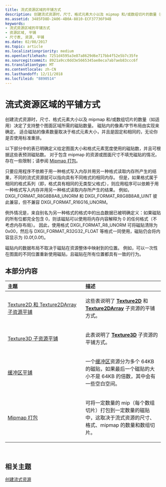 ```yaml
---
title: 流式资源区域的平铺方式
description: 创建流式资源时，尺寸、格式元素大小以及 mipmap 和/或数组切片的数量（如适用）决定了支持整个图面区域所需的磁贴数量。
ms.assetid: 3485FD8D-2A06-4B0A-8810-ECF37736F94B
keywords:
- 流式资源区域的平铺方式
- 资源区域, 平铺
- 尺寸表, 资源, 平铺
ms.date: 02/08/2017
ms.topic: article
ms.localizationpriority: medium
ms.openlocfilehash: 7251d4595a3e87a8629d6e717bb4f52e5b7c35fe
ms.sourcegitcommit: 8921a9cc0dd3e5665345ae8eca7ab7aeb83ccc6f
ms.translationtype: MT
ms.contentlocale: zh-CN
ms.lasthandoff: 12/11/2018
ms.locfileid: "8890514"
---
```

# <a name="how-a-streaming-resources-area-is-tiled"></a>流式资源区域的平铺方式


创建流式资源时，尺寸、格式元素大小以及 mipmap 和/或数组切片的数量（如适用）决定了支持整个图面区域所需的磁贴数量。 磁贴内的像素/字节布局由实现来确定。 适合磁贴的像素数量取决于格式元素大小，并且是固定和相同的，无论你是否使用标准重排。

以下部分中的表已明确定义给定图面大小和格式元素宽度使用的磁贴数，并且可根据这些表预测磁贴数。 对于包含 mipmap 的资源或图面尺寸不填充磁贴的情况，存在一些限制；请参阅 [Mipmap 打包](mipmap-packing.md)。

只要应用程序不依赖于用一种格式写入内存并用另一种格式读取内存所产生的结果，不同的流式资源就可以指向具有不同格式的相同内存。 但是，如果格式属于相同的格式系列（即，格式具有相同的无类型父格式），则应用程序可以依赖于用一种格式写入内存并用另一种格式读取内存所产生的结果。 例如，DXGI\_FORMAT\_R8G8B8A8\_UNORM 和 DXGI\_FORMAT\_R8G8B8A8\_UINT 彼此兼容，但不兼容 DXGI\_FORMAT\_R16G16\_UNORM。

例外情况是，来自别名为另一种格式的格式中的出血数据已被明确定义：如果磁贴的所有位都完全包含 0，则该磁贴可以使用将内存内容解释为 0 的任何格式（不考虑内存布局）。 因此，使用格式 DXGI\_FORMAT\_R8\_UNORM 可将磁贴清除为 0x00，然后与 DXGI\_FORMAT\_R32G32\_FLOAT 等格式一同使用，磁贴仍会将内容显示为 (0.0f,0.0f)。

磁贴内的数据布局不取决于磁贴在资源整体中映射到的位置。 例如，可以一次性在图面的不同位置重新使用磁贴，且磁贴在所有位置都具有一致的行为。

## <a name="span-idin-this-sectionspanin-this-section"></a><span id="in-this-section"></span>本部分内容


<table>
<colgroup>
<col width="50%" />
<col width="50%" />
</colgroup>
<thead>
<tr class="header">
<th align="left">主题</th>
<th align="left">描述</th>
</tr>
</thead>
<tbody>
<tr class="odd">
<td align="left"><p><a href="texture2d-and-texture2darray-subresource-tiling.md">Texture2D 和 Texture2DArray 子资源平铺</a></p></td>
<td align="left"><p>这些表说明了 <a href="https://msdn.microsoft.com/library/windows/desktop/ff471525"><strong>Texture2D</strong></a> 和 <a href="https://msdn.microsoft.com/library/windows/desktop/ff471526"><strong>Texture2DArray</strong></a> 子资源的平铺方式。</p></td>
</tr>
<tr class="even">
<td align="left"><p><a href="texture3d-subresource-tiling.md">Texture3D 子资源平铺</a></p></td>
<td align="left"><p>此表说明了 <a href="https://msdn.microsoft.com/library/windows/desktop/ff471562"><strong>Texture3D</strong></a> 子资源的平铺方式。</p></td>
</tr>
<tr class="odd">
<td align="left"><p><a href="buffer-tiling.md">缓冲区平铺</a></p></td>
<td align="left"><p>一个<a href="introduction-to-buffers.md">缓冲区</a>资源分为多个 64KB 的磁贴，如果最后一个磁贴的大小不是 64KB 的倍数，其中会有一些空白空间。</p></td>
</tr>
<tr class="even">
<td align="left"><p><a href="mipmap-packing.md">Mipmap 打包</a></p></td>
<td align="left"><p>可将一定数量的 mip（每个数组切片）打包到一定数量的磁贴中，这取决于流式资源的尺寸、格式、mipmap 的数量和数组切片。</p></td>
</tr>
</tbody>
</table>

 

## <a name="span-idrelated-topicsspanrelated-topics"></a><span id="related-topics"></span>相关主题


[创建流式资源](creating-streaming-resources.md)

 

 




